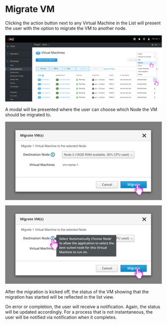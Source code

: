 # Migrate VM

Clicking the action button next to any Virtual Machine in the List will present the user with the option to migrate the VM to another node.

![Selecting a VM](img/1-0-list.png)

A modal will be presented where the user can choose which Node the VM should be migrated to.

![Modal migrate](img/1-2-modal-migrate.png)

![Modal view](img/1-1-modal-info.png)

After the migration is kicked off, the status of the VM showing that the migration has started will be reflected in the list view.

On error or completion, the user will receive a notification. Again, the status will be updated accordingly.
For a process that is not instantaneous, the user will be notified via notification when it completes. 
